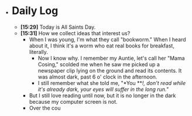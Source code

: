- # Daily Log
	- **[15:29]** Today is All Saints Day.
	- **[15:31]**  How we collect ideas that interest us?
		- When I was young, I'm what they call "bookworm." When I heard about it, I think it's a worm who eat real books for breakfast, literally.
			- Now I know why. I remember my Auntie, let's call her "Mama Cosing," scolded me when he saw me picked up a newspaper clip lying on the ground and read its contents. It was almost dark, past 6 o' clock in the afternoon.
			- I still remember what she told me, "*You ***!, don't read while it's already dark, your eyes will suffer in the long run."*
		- But I still love reading until now, but it is no longer in the dark because my computer screen is not.
		- Over the cou